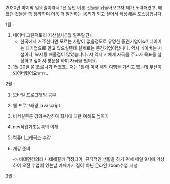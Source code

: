 2020년 마지막 일요일이라서 1년 동안 이룬 것들을 뒤돌아보고자 제가 노력해왔고, 해왔던 것들을 쭉 정리하며 더욱 더 발전하는 몽키가 되고 싶어서 작성해본 포스팅입니다.

1월 : 

1. 네이버 그린팩토리 자산실사(1월 일주일간)
   - 한국에서 거주한다면 모르는 사람이 없을정도로 유명한 중견기업이죠? 네이버는 대기업으로 알고 있으실텐데 실제로는 중견기업이랍니다. 역시 네이버는 시설이나, 복지등 배울점이 많았습니다. 저 역시 저에게 자극을 주고자 목표를 설정하고 싶어서 방문을 하며 자극을 줬어요.
2. 1월 20일 쯤 코로나가 터졌죠.. 저는 1월에 미국 해외 여행을 가려고 했는데 무산이 되어버렸어요ㅠㅠ..

2월 : 

1. 모바일 프로그래밍 공부 

2. 웹 프로그래밍 javascript 

3. 비서실무론 강의수강하여 회사에 대한 이해도 높이기

4. ncs직업기초능력의 이해

5. 컴퓨터그래픽스 수강

6. 개강 준비

   -> 비대면강의라 나태해질까 걱정되어, 규칙적인 생활을 하기 위해 매일 9시에 기상하여 오전 수업이 있는날 카페가서 집이 아닌 온라인 zoom수업 시청

3월 : 